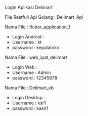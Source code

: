 Login Aplikasi Delimart

File Restfull Api Golang : Delimart_Api

Nama File : flutter_application_1 
- Login Android : 
- Username : kt
- password : kepalatoko

Nama File : web_ipat_delimart
- Login Web : 
- Username : Admin
- password : 12345678

Nama File : Delimart_vb
- Login Desktop : 
- Username : ksr1
- password : kasir1
